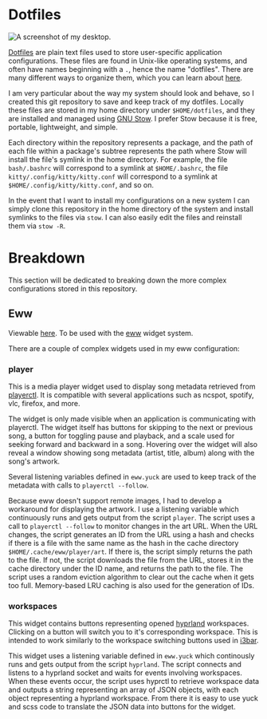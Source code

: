# Dotfiles

![A screenshot of my desktop.](./screenshot.png)

[Dotfiles](https://wiki.archlinux.org/title/Dotfiles) are plain text files used to store user-specific application configurations. These files are found in Unix-like operating systems, and often have names beginning with a `.`, hence the name "dotfiles". There are many different ways to organize them, which you can learn about [here](https://dotfiles.github.io/).

I am very particular about the way my system should look and behave, so I created this git repository to save and keep track of my dotfiles. Locally these files are stored in my home directory under `$HOME/dotfiles`, and they are installed and managed using [GNU Stow](https://www.gnu.org/software/stow/). I prefer Stow because it is free, portable, lightweight, and simple.

Each directory within the repository represents a package, and the path of each file within a package's subtree represents the path where Stow will install the file's symlink in the home directory. For example, the file `bash/.bashrc` will correspond to a symlink at `$HOME/.bashrc`, the file `kitty/.config/kitty/kitty.conf` will correspond to a symlink at `$HOME/.config/kitty/kitty.conf`, and so on.

In the event that I want to install my configurations on a new system I can simply clone this repository in the home directory of the system and install symlinks to the files via `stow`. I can also easily edit the files and reinstall them via `stow -R`.

# Breakdown

This section will be dedicated to breaking down the more complex configurations stored in this repository.

## Eww

Viewable [here](./eww/.config/eww). To be used with the [eww](https://github.com/elkowar/eww) widget system.

There are a couple of complex widgets used in my eww configuration:

### player

This is a media player widget used to display song metadata retrieved from [playerctl](https://github.com/altdesktop/playerctl). It is compatible with several applications such as ncspot, spotify, vlc, firefox, and more.

The widget is only made visible when an application is communicating with playerctl. The widget itself has buttons for skipping to the next or previous song, a button for toggling pause and playback, and a scale used for seeking forward and backward in a song. Hovering over the widget will also reveal a window showing song metadata (artist, title, album) along with the song's artwork.

Several listening variables defined in `eww.yuck` are used to keep track of the metadata with calls to `playerctl --follow`.

Because eww doesn't support remote images, I had to develop a workaround for displaying the artwork. I use a listening variable which continuously runs and gets output from the script `player`. The script uses a call to `playerctl --follow` to monitor changes in the art URL. When the URL changes, the script generates an ID from the URL using a hash and checks if there is a file with the same name as the hash in the cache directory `$HOME/.cache/eww/player/art`. If there is, the script simply returns the path to the file. If not, the script downloads the file from the URL, stores it in the cache directory under the ID name, and returns the path to the file. The script uses a random eviction algorithm to clear out the cache when it gets too full. Memory-based LRU caching is also used for the generation of IDs.

### workspaces

This widget contains buttons representing opened [hyprland](https://github.com/hyprwm/Hyprland) workspaces. Clicking on a button will switch you to it's corresponding workspace. This is intended to work similarly to the workspace switching buttons used in [i3bar](https://github.com/i3/i3).

This widget uses a listening variable defined in `eww.yuck` which continously runs and gets output from the script `hyprland`. The script connects and listens to a hyprland socket and waits for events involving workspaces. When these events occur, the script uses hyprctl to retrieve workspace data and outputs a string representing an array of JSON objects, with each object representing a hyprland workspace. From there it is easy to use yuck and scss code to translate the JSON data into buttons for the widget.
